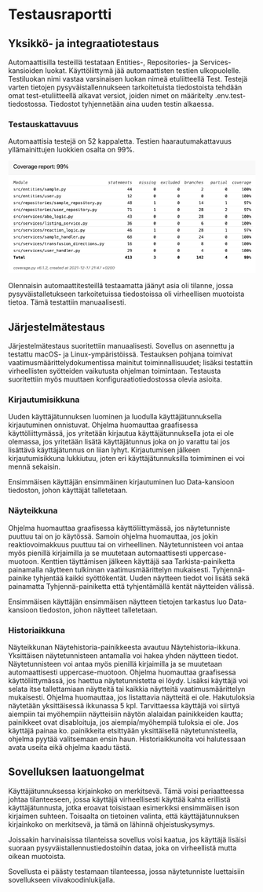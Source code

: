 # Testausraportti

## Yksikkö- ja integraatiotestaus

Automaattisilla testeillä testataan Entities-, Repositories- ja Services-kansioiden luokat. Käyttöliittymä jää automaattisten testien ulkopuolelle. Testiluokan nimi vastaa varsinaisen luokan nimeä etuliitteellä Test. Testejä varten tietojen pysyväistallennukseen tarkoitetuista tiedostoista tehdään omat test-etuliitteellä alkavat versiot, joiden nimet on määritelty .env.test-tiedostossa. Tiedostot tyhjennetään aina uuden testin alkaessa.

### Testauskattavuus

Automaattisia testejä on 52 kappaletta. Testien haarautumakattavuus yllämainittujen luokkien osalta on 99%.

![Coverage-report](https://github.com/sari-bee/ot-harjoitustyo/blob/master/dokumentaatio/kuvat/coverage_report.png)

Olennaisin automaattitesteillä testaamatta jäänyt asia oli tilanne, jossa pysyväistalletukseen tarkoitetuissa tiedostoissa oli virheellisen muotoista tietoa. Tämä testattiin manuaalisesti.

## Järjestelmätestaus

Järjestelmätestaus suoritettiin manuaalisesti. Sovellus on asennettu ja testattu macOS- ja Linux-ympäristöissä. Testauksen pohjana toimivat vaatimusmäärittelydokumentissa mainitut toiminnallisuudet; lisäksi testattiin virheellisten syötteiden vaikutusta ohjelman toimintaan. Testausta suoritettiin myös muuttaen konfiguraatiotiedostossa olevia asioita.

### Kirjautumisikkuna

Uuden käyttäjätunnuksen luominen ja luodulla käyttäjätunnuksella kirjautuminen onnistuvat. Ohjelma huomauttaa graafisessa käyttöliittymässä, jos yritetään kirjautua käyttäjätunnuksella jota ei ole olemassa, jos yritetään lisätä käyttäjätunnus joka on jo varattu tai jos lisättävä käyttäjätunnus on liian lyhyt. Kirjautumisen jälkeen kirjautumisikkuna lukkiutuu, joten eri käyttäjätunnuksilla toimiminen ei voi mennä sekaisin.

Ensimmäisen käyttäjän ensimmäinen kirjautuminen luo Data-kansioon tiedoston, johon käyttäjät talletetaan.

### Näyteikkuna

Ohjelma huomauttaa graafisessa käyttöliittymässä, jos näytetunniste puuttuu tai on jo käytössä. Samoin ohjelma huomauttaa, jos jokin reaktiovoimakkuus puuttuu tai on virheellinen. Näytetunnisteen voi antaa myös pienillä kirjaimilla ja se muutetaan automaattisesti uppercase-muotoon. Kenttien täyttämisen jälkeen käyttäjä saa Tarkista-painiketta painamalla näytteen tulkinnan vaatimusmäärittelyn mukaisesti. Tyhjennä-painike tyhjentää kaikki syöttökentät. Uuden näytteen tiedot voi lisätä sekä painamatta Tyhjennä-painiketta että tyhjentämällä kentät näytteiden välissä.

Ensimmäisen käyttäjän ensimmäisen näytteen tietojen tarkastus luo Data-kansioon tiedoston, johon näytteet talletetaan.

### Historiaikkuna

Näyteikkunan Näytehistoria-painikkeesta avautuu Näytehistoria-ikkuna. Yksittäisen näytetunnisteen antamalla voi hakea yhden näytteen tiedot. Näytetunnisteen voi antaa myös pienillä kirjaimilla ja se muutetaan automaattisesti uppercase-muotoon. Ohjelma huomauttaa graafisessa käyttöliittymässä, jos haettua näytetunnistetta ei löydy. Lisäksi käyttäjä voi selata itse tallettamiaan näytteitä tai kaikkia näytteitä vaatimusmäärittelyn mukaisesti. Ohjelma huomauttaa, jos listattavia näytteitä ei ole. Hakutuloksia näytetään yksittäisessä ikkunassa 5 kpl. Tarvittaessa käyttäjä voi siirtyä aiempiin tai myöhempiin näytteisiin näytön alalaidan painikkeiden kautta; painikkeet ovat disabloituja, jos aiempia/myöhempiä tuloksia ei ole. Jos käyttäjä painaa ko. painikkeita etsittyään yksittäisellä näytetunnisteella, ohjelma pyytää valitsemaan ensin haun. Historiaikkunoita voi halutessaan avata useita eikä ohjelma kaadu tästä.

## Sovelluksen laatuongelmat

Käyttäjätunnuksessa kirjainkoko on merkitsevä. Tämä voisi periaatteessa johtaa tilanteeseen, jossa käyttäjä virheellisesti käyttää kahta erillistä käyttäjätunnusta, jotka eroavat toisistaan esimerkiksi ensimmäisen ison kirjaimen suhteen. Toisaalta on tietoinen valinta, että käyttäjätunnuksen kirjainkoko on merkitsevä, ja tämä on lähinnä ohjeistuskysymys.

Joissakin harvinaisissa tilanteissa sovellus voisi kaatua, jos käyttäjä lisäisi suoraan pysyväistallennustiedostoihin dataa, joka on virheellistä mutta oikean muotoista.

Sovellusta ei päästy testamaan tilanteessa, jossa näytetunniste luettaisiin sovellukseen viivakoodinlukijalla.

